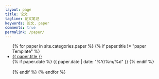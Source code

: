 ```yaml
---
layout: page
title: 论文
tagline: 论文笔记
keywords: 论文, paper
comments: true
permalink: /paper/
---
```


<ul class="listing">
{% for paper in site.categories.paper %}
{% if paper.title != "paper Template" %}
	<li class="listing-item"><a href="{{ site.url }}{{ paper.url }}">{{ paper.title }}</a>
        <div class="collection-info">
          {% if paper.date %}
			<span class="meta-info">
				<span class="octicon octicon-calendar"></span> {{ paper.date | date: "%Y/%m/%d" }}
			</span>
          {% endif %}
        </div>
	</li>
	<br/>
{% endif %}
{% endfor %}
</ul>
